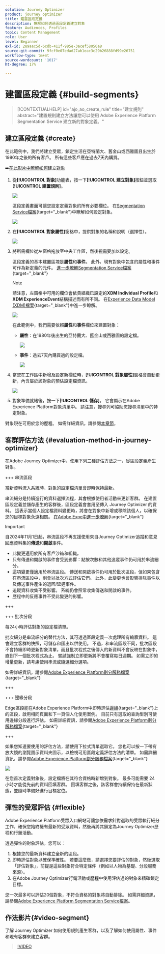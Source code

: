 ```yaml
---
solution: Journey Optimizer
product: journey optimizer
title: 建置區段定義
description: 瞭解如何透過區段定義建立對象
feature: Audiences, Profiles
topic: Content Management
role: User
level: Beginner
exl-id: 289aac5d-6cdb-411f-985e-3acef58050a8
source-git-commit: 9fcf0e07edad27ab1eac3c29b26888fd99e26751
workflow-type: tm+mt
source-wordcount: '1017'
ht-degree: 17%

---
```


# 建置區段定義 {#build-segments}

>[!CONTEXTUALHELP]
>id="ajo_ao_create_rule"
>title="建立規則"
>abstract="建置規則建立方法讓您可以使用 Adobe Experience Platform Segmentation Service 建立新的對象定義。"

## 建立區段定義 {#create}

在此範例中，我們將建立受眾，鎖定生活在亞特蘭大、舊金山或西雅圖且出生於1980年之後的所有客戶。 所有這些客戶應在過去7天內購買。

➡️[在此影片中瞭解如何建立對象](#video-segment)

1. 從&#x200B;**[!UICONTROL 對象]**&#x200B;功能表，按一下&#x200B;**[!UICONTROL 建立對象]**&#x200B;按鈕並選取&#x200B;**[!UICONTROL 建置規則]**。

   ![](assets/create-segment.png)

   區段定義畫面可讓您設定定義對象的所有必要欄位。 在[Segmentation Service檔案](https://experienceleague.adobe.com/docs/experience-platform/segmentation/ui/overview.html?lang=zh-Hant){target="_blank"}中瞭解如何設定對象。

   ![](assets/segment-builder.png)

1. 在&#x200B;**[!UICONTROL 對象屬性]**&#x200B;窗格中，提供對象的名稱和說明（選擇性）。

   ![](assets/segment-properties.png)

1. 將所需欄位從左窗格拖放至中央工作區，然後視需要加以設定。

   區段定義的基本建置區塊是&#x200B;**屬性**&#x200B;和&#x200B;**事件**。 此外，現有對象中包含的屬性和事件可作為新定義的元件。 [進一步瞭解Segmentation Service檔案](https://experienceleague.adobe.com/en/docs/experience-platform/segmentation/ui/segment-builder#building-blocks){target="_blank"}

   >[!NOTE]
   >
   >請注意，左窗格中可用的欄位會依貴組織已設定的&#x200B;**XDM Individual Profile**&#x200B;和&#x200B;**XDM ExperienceEvent**&#x200B;結構描述而有所不同。  在[Experience Data Model (XDM)檔案](https://experienceleague.adobe.com/docs/experience-platform/xdm/home.html?lang=zh-Hant){target="_blank"}中進一步瞭解。

   ![](assets/drag-fields.png)

   在此範例中，我們需要依賴&#x200B;**屬性**&#x200B;和&#x200B;**事件**&#x200B;欄位來建置對象：

   * **屬性**：在1980年後出生的亞特蘭大、舊金山或西雅圖的設定檔。

     ![](assets/add-attributes.png)

   * **事件**：過去7天內購買過的設定檔。

     ![](assets/add-events.png)

1. 當您在工作區中新增及設定新欄位時，**[!UICONTROL 對象屬性]**&#x200B;窗格會自動更新，內含屬於該對象的預估設定檔資訊。

   ![](assets/segment-estimate.png)

1. 對象準備就緒後，按一下&#x200B;**[!UICONTROL 儲存]**。 它會顯示在Adobe Experience Platform對象清單中。 請注意，搜尋列可協助您搜尋清單中的特定對象。

對象現在可用於您的歷程。 如需詳細資訊，請參閱[本章節](../audience/about-audiences.md)。

## 客群評估方法 {#evaluation-method-in-journey-optimizer}

在Adobe Journey Optimizer中，使用下列三種評估方法之一，從區段定義產生對象。

+++ 串流區段

當新資料流入系統時，對象的設定檔清單會即時保持最新。

串流細分是持續進行的資料選擇流程，其會根據使用者活動來更新客群。 在建置區段定義並儲存產生的客群後，區段定義會套用至傳入 Journey Optimizer 的資料。 這表示當個人設定檔資料變更時，將會在對象中新增或移除該個人，以確保您的目標對象永遠相關。 [在Adobe Expe中進一步瞭解](https://experienceleague.adobe.com/docs/experience-platform/segmentation/ui/streaming-segmentation.html){target="_blank"}

>[!IMPORTANT]
>
>自2024年11月1日起，串流區段不再支援使用來自Journey Optimizer追蹤和意見回應資料集的&#x200B;**傳送**&#x200B;和&#x200B;**開啟**&#x200B;事件。
>
>* 此變更適用於所有客戶沙箱和組織。
>* 只有傳送和開啟的事件會受到影響：點按次數和其他追蹤事件仍可用於串流細分。
>* 這項變更僅適用於串流區段。 傳送和開啟事件仍可用於批次區段，但如果包含在串流區段中，則會以批次方式評估它們。 此外，此變更也會影響排除事件以及傳送事件產生的退回/延遲事件。
>* 追蹤資料收集不受影響。 系統仍會照常收集傳送和開啟的事件。
>* 歷程中的反應事件不受此變更的影響。

+++

+++ 批次分段

每24小時評估對象的設定檔清單。

批次細分是串流細分的替代方法，其可透過區段定義一次處理所有輪廓資料。 這會建立客群的快照，可儲存和匯出以供使用。 不過，和串流區段不同，批次區段不會持續即時更新對象清單，而且批次程式之後傳入的新資料不會反映在對象中，直到下一個批次程式為止。 嘗試強制立即更新將不會覆寫每日週期。 如需立即的增量更新，請考慮使用串流或隨選細分選項。

如需詳細資訊，請參閱[Adobe Experience Platform劃分服務檔案](https://experienceleague.adobe.com/docs/experience-platform/segmentation/home.html#batch){target="_blank"}

+++

+++ 邊緣分段

Edge區段能在Adobe Experience Platform中即時評估[邊緣](https://experienceleague.adobe.com/docs/experience-platform/edge/home.html){target="_blank"}上的區段，啟用相同頁面和下一頁個人化使用案例。 目前只有選取的查詢型別可使用邊緣分段進行評估。 如需詳細資訊，請參閱[Adobe Experience Platform劃分服務檔案](https://experienceleague.adobe.com/docs/experience-platform/segmentation/ui/edge-segmentation.html#query-types){target="_blank"}

+++

如果您知道要使用的評估方法，請使用下拉式清單選取它。 您也可以按一下帶有放大鏡的瀏覽圖示資料夾圖示，以檢視可用區段定義評估方法的清單。 如需詳細資訊，請參閱[Adobe Experience Platform劃分服務檔案](https://experienceleague.adobe.com/docs/experience-platform/segmentation/ui/segment-builder.html#segment-properties){target="_blank"}

![](assets/evaluation-methods.png)

<!--The determination between batch segmentation and streaming segmentation is made by the system for each audience, based on the complexity and the cost of evaluating the segment definition rule. You can view the evaluation method for each audience in the **[!UICONTROL Evaluation method]** column of the audience list.
    
![](assets/evaluation-method.png)

>[!NOTE]
>
>If the **[!UICONTROL Evaluation method]** column does not display, you  need to add it using configuration button on the top right of the list.-->

在您首次定義對象後，設定檔將在其符合資格時新增到對象。 最多可能需要 24 小時才能從先前的資料回填客群。 回填客群之後，該客群會持續保持在最新狀態，並隨時準備好進行目標定位。

## 彈性的受眾評估 {#flexible}

Adobe Experience Platform受眾入口網站可讓您依需求針對選取的受眾執行細分工作，確保您始終擁有最新的受眾資料，然後再將其鎖定為Journey Optimizer歷程和行銷活動。

透過彈性的對象評估，您可以：

1. 根據您的最新資料建立全新的區段。
1. 即時評估對象以確保準確性。 若要這麼做，請選擇您要評估的對象，然後選取「評估對象」，前提是這些對象符合特定條件（例如以人物為基礎、分段服務來源）。
1. 在Adobe Journey Optimizer行銷活動或歷程中使用評估過的對象來精確鎖定目標。

您一次最多可以評估20個對象，不符合資格的對象將自動排除。 如需詳細資訊，請參閱[Adobe Experience Platform Segmentation Service檔案](https://experienceleague.adobe.com/en/docs/experience-platform/segmentation/ui/audience-portal#flexible-audience-evaluation)。

## 作法影片{#video-segment}

了解 Journey Optimizer 如何使用規則產生客群，以及了解如何使用屬性、事件和現有客群來建立客群。

>[!VIDEO](https://video.tv.adobe.com/v/3425020?quality=12)
